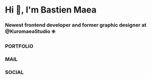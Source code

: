 <h1 align="left">Hi 👋, I'm Bastien Maea</h1>
<h3 align="left"> Newest frontend developer and former graphic designer at @KuromaeaStudio ❇️ </h3>

### PORTFOLIO

### MAIL

### SOCIAL

<!--
**Kuromaea/Kuromaea** is a ✨ _special_ ✨ repository because its `README.md` (this file) appears on your GitHub profile.

Here are some ideas to get you started:

- 🔭 I’m currently working on ...
- 🌱 I’m currently learning ...
- 👯 I’m looking to collaborate on ...
- 🤔 I’m looking for help with ...
- 💬 Ask me about ...
- 📫 How to reach me: ...
- 😄 Pronouns: ...
- ⚡ Fun fact: ...
-->
